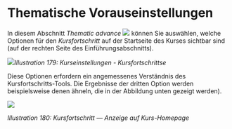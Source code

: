 # Thematische Vorauseinstellungen

In diesem Abschnitt _Thematic advance_ ![](../../.gitbook/assets/graphics328.png) können Sie auswählen, welche Optionen für den _Kursfortschritt_ auf der Startseite des Kurses sichtbar sind \(auf der rechten Seite des Einführungsabschnitts\).

![](../../.gitbook/assets/images248.png)_Illustration 179: Kurseinstellungen - Kursfortschrittse_

Diese Optionen erfordern ein angemessenes Verständnis des Kursfortschritts-Tools. Die Ergebnisse der dritten Option werden beispielsweise denen ähneln, die in der Abbildung unten gezeigt werden\).

![](../../.gitbook/assets/images249.png)

_Illustration 180: Kursfortschritt — Anzeige auf Kurs-Homepage_